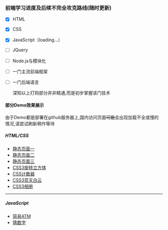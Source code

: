 
### 前端学习进度及后续不完全攻克路线(随时更新)
- [x] HTML
- [x] CSS
- [x] JavaScript（loading...）
- [ ] JQuery
- [ ] Node.js与模块化
- [ ] 一门主流前端框架
- [ ] 一门后端语言


    深知以上打钩部分并非精通,而是初步掌握该门技术

#### 部分Demo效果展示

由于Demo都是部署在github服务器上,国内访问页面~~可能~~会出现加载不全或慢的情况,请尝试刷新稍作等待


##### HTML/CSS
- [静态页面一](https://uithen.github.io/daily/staticPages/page1/)
- [静态页面二](https://uithen.github.io/daily/staticPages/page3/)
- [静态页面三](https://uithen.github.io/daily/staticPages/page4/)
- [CSS3旋转立方体](https://uithen.github.io/daily/animation/rotatingCube)
- [CSS计数器](https://uithen.github.io/daily/CSSCounter/selected)
- [CSS3蓝天白云](https://uithen.github.io/daily/animation/bluesky)
- [CSS3相册](https://uithen.github.io/daily/simpleProjects/slidingImagePanels/)

---

##### JavaScript
- [简易ATM](https://uithen.github.io/daily/snippets/simpleATM)
- [猜数字](https://uithen.github.io/daily/snippets/guessNum)